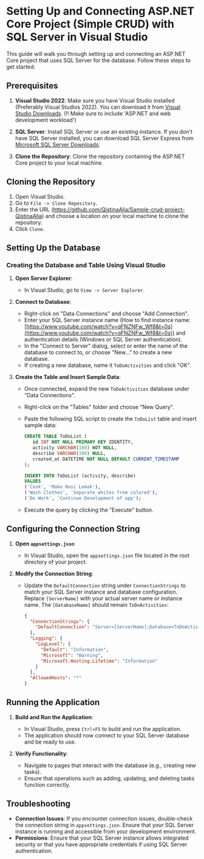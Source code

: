 # Setting Up and Connecting ASP.NET Core Project (Simple CRUD) with SQL Server in Visual Studio

This guide will walk you through setting up and connecting an ASP.NET Core project that uses SQL Server for the database. Follow these steps to get started:

## Prerequisites

1. **Visual Studio 2022**: Make sure you have Visual Studio installed (Preferably Visual Studios 2022). You can download it from [Visual Studio Downloads](https://visualstudio.microsoft.com/downloads/). (!! Make sure to include 'ASP.NET and web development workload')

2. **SQL Server**: Install SQL Server or use an existing instance. If you don't have SQL Server installed, you can download SQL Server Express from [Microsoft SQL Server Downloads](https://www.microsoft.com/en-us/sql-server/sql-server-downloads).

3. **Clone the Repository**: Clone the repository containing the ASP.NET Core project to your local machine.

## Cloning the Repository

1. Open Visual Studio.
2. Go to `File -> Clone Repository`.
3. Enter the URL (https://github.com/QistinaAlia/Sample-crud-project-QistinaAlia) and choose a location on your local machine to clone the repository.
4. Click `Clone`.

## Setting Up the Database

### Creating the Database and Table Using Visual Studio

1. **Open Server Explorer**:
   - In Visual Studio, go to `View -> Server Explorer`.

2. **Connect to Database**:
   - Right-click on "Data Connections" and choose "Add Connection".
   - Enter your SQL Server instance name (How to find instance name: [https://www.youtube.com/watch?v=qFNZNFw_Wf8&t=0s](https://www.youtube.com/watch?v=qFNZNFw_Wf8&t=0s)) and authentication details (Windows or SQL Server authentication).
   - In the "Connect to Server" dialog, select or enter the name of the database to connect to, or choose "New..." to create a new database.
   - If creating a new database, name it `ToDoActivities` and click "OK".

3. **Create the Table and Insert Sample Data**:
   - Once connected, expand the new `ToDoActivities` database under "Data Connections".
   - Right-click on the "Tables" folder and choose "New Query".
   - Paste the following SQL script to create the `ToDoList` table and insert sample data:

      ```sql
     CREATE TABLE ToDoList (
         id INT NOT NULL PRIMARY KEY IDENTITY,
         activity VARCHAR(100) NOT NULL,
         describe VARCHAR(300) NULL,
         created_at DATETIME NOT NULL DEFAULT CURRENT_TIMESTAMP
     );

     INSERT INTO ToDoList (activity, describe)
     VALUES
     ('Cook', 'Make Nasi Lemak'),
     ('Wash Clothes', 'Separate whites from colored'),
     ('Do Work', 'Continue Development of app');
     ```

   - Execute the query by clicking the "Execute" button.

## Configuring the Connection String

1. **Open `appsettings.json`**:
   - In Visual Studio, open the `appsettings.json` file located in the root directory of your project.

2. **Modify the Connection String**:
   - Update the `DefaultConnection` string under `ConnectionStrings` to match your SQL Server instance and database configuration. Replace `[ServerName]` with your actual server name or instance name. The `[DatabaseName]` should remain `ToDoActivities`:

     ```json
     {
       "ConnectionStrings": {
         "DefaultConnection": "Server=[ServerName];Database=ToDoActivities;Integrated Security=True;"
       },
       "Logging": {
         "LogLevel": {
           "Default": "Information",
           "Microsoft": "Warning",
           "Microsoft.Hosting.Lifetime": "Information"
         }
       },
       "AllowedHosts": "*"
     }
     ```

## Running the Application

1. **Build and Run the Application**:
   - In Visual Studio, press `Ctrl+F5` to build and run the application.
   - The application should now connect to your SQL Server database and be ready to use.

2. **Verify Functionality**:
   - Navigate to pages that interact with the database (e.g., creating new tasks).
   - Ensure that operations such as adding, updating, and deleting tasks function correctly.

## Troubleshooting

- **Connection Issues**: If you encounter connection issues, double-check the connection string in `appsettings.json`. Ensure that your SQL Server instance is running and accessible from your development environment.
- **Permissions**: Ensure that your SQL Server instance allows integrated security or that you have appropriate credentials if using SQL Server authentication.
